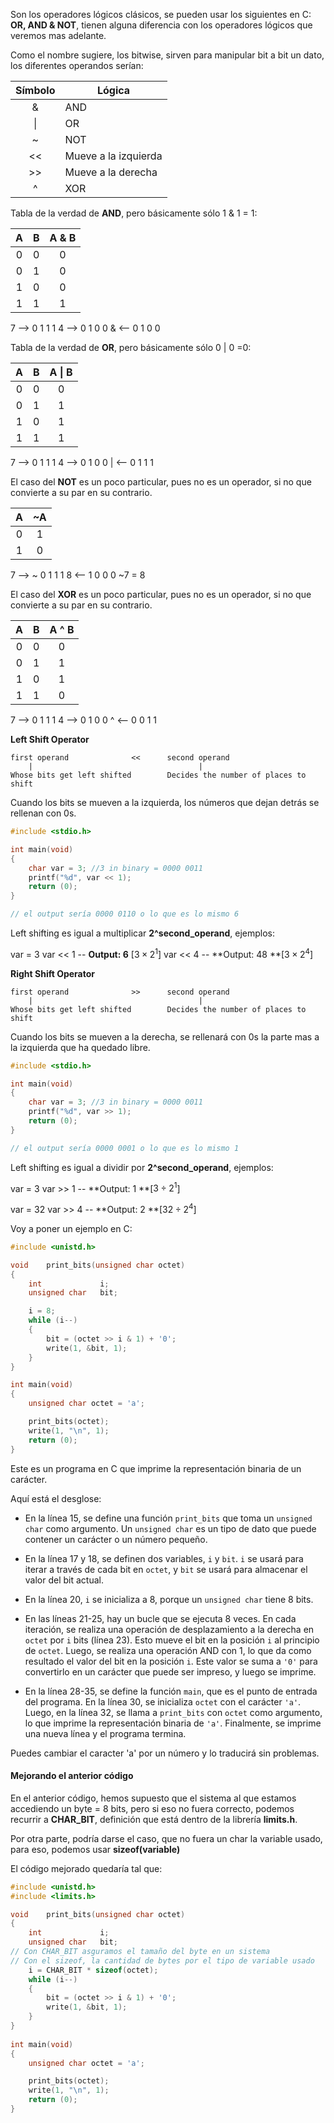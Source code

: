 Son los operadores lógicos clásicos, se pueden usar los siguientes en C: **OR, AND & NOT**, tienen alguna diferencia con los operadores lógicos que veremos mas adelante.

Como el nombre sugiere, los bitwise, sirven para manipular bit a bit un dato, los diferentes operandos serían:

| Símbolo | Lógica               |
|:-------:| -------------------- |
|    &    | AND                  |
|   \|    | OR                   |
|    ~    | NOT                  |
|   <<    | Mueve a la izquierda |
|   >>    | Mueve a la derecha   |
|    ^    | XOR                  |

Tabla de la verdad de **AND**, pero básicamente sólo 1 & 1 = 1:

|  A  |  B  | A & B |
|:---:|:---:|:-----:|
|  0  |  0  |   0   |
|  0  |  1  |   0   |
|  1  |  0  |   0   |
|  1  |  1  |   1   |

7  -->  0  1  1  1
4  -->  0  1  0 0
&  <--  0  1  0 0

Tabla de la verdad de **OR**, pero básicamente sólo 0 | 0 =0:

|  A  |  B  | A \| B |
|:---:|:---:|:------:|
|  0  |  0  |   0    |
|  0  |  1  |   1    |
|  1  |  0  |   1    |
|  1  |  1  |   1    |

7  -->  0  1  1  1
4  -->  0  1  0 0
\| <--   0  1  1  1

El caso del **NOT** es un poco particular, pues no es un operador, si no que convierte a su par en su contrario.


|  A  | ~A  |
|:---:|:---:|
|  0  |  1  |
|  1  |  0  |

7 --> ~ 0 1 1 1
8 <--   1 0 0 0
~7 = 8

El caso del **XOR** es un poco particular, pues no es un operador, si no que convierte a su par en su contrario.

|  A  |  B  | A ^ B |
|:---:|:---:|:------:|
|  0  |  0  |   0    |
|  0  |  1  |   1    |
|  1  |  0  |   1    |
|  1  |  1  |   0    |

7  -->  0  1  1  1
4  -->  0  1  0 0
^ <--   0  0  1  1

**Left Shift Operator**

```
first operand              <<      second operand
	|                                     |
Whose bits get left shifted        Decides the number of places to shift        
```

Cuando los bits se mueven a la izquierda, los números que dejan detrás se rellenan con 0s.

```c
#include <stdio.h>

int main(void)
{
	char var = 3; //3 in binary = 0000 0011
	printf("%d", var << 1);
	return (0);
}

// el output sería 0000 0110 o lo que es lo mismo 6
```

Left shifting es igual a multiplicar **2^second_operand**, ejemplos:

var = 3
	var << 1   --  **Output: 6** [$3  \times 2^1$]
	var << 4   --  **Output: 48 **[$3 \times 2^4$]

**Right Shift Operator**

```
first operand              >>      second operand
	|                                     |
Whose bits get left shifted        Decides the number of places to shift        
```

Cuando los bits se mueven a la derecha, se rellenará con 0s la parte mas a la izquierda que ha quedado libre.

```c
#include <stdio.h>

int main(void)
{
	char var = 3; //3 in binary = 0000 0011
	printf("%d", var >> 1);
	return (0);
}

// el output sería 0000 0001 o lo que es lo mismo 1
```

Left shifting es igual a dividir por **2^second_operand**, ejemplos:

var = 3
	var >> 1   --  **Output: 1 **[$3  \div 2^1$]

var = 32
	var >> 4   --  **Output: 2 **[$32 \div 2^4$]

Voy a poner un ejemplo en C:

```c
#include <unistd.h>

void	print_bits(unsigned char octet)
{
	int				i;
	unsigned char	bit;

	i = 8;
	while (i--)
	{
		bit = (octet >> i & 1) + '0';
		write(1, &bit, 1);
	}
}

int main(void) 
{
    unsigned char octet = 'a';

	print_bits(octet);
	write(1, "\n", 1);
    return (0);
}
```

Este es un programa en C que imprime la representación binaria de un carácter.

Aquí está el desglose:

- En la línea 15, se define una función `print_bits` que toma un `unsigned char` como argumento. Un `unsigned char` es un tipo de dato que puede contener un carácter o un número pequeño.

- En la línea 17 y 18, se definen dos variables, `i` y `bit`. `i` se usará para iterar a través de cada bit en `octet`, y `bit` se usará para almacenar el valor del bit actual.

- En la línea 20, `i` se inicializa a 8, porque un `unsigned char` tiene 8 bits.

- En las líneas 21-25, hay un bucle que se ejecuta 8 veces. En cada iteración, se realiza una operación de desplazamiento a la derecha en `octet` por `i` bits (línea 23). Esto mueve el bit en la posición `i` al principio de `octet`. Luego, se realiza una operación AND con 1, lo que da como resultado el valor del bit en la posición `i`. Este valor se suma a `'0'` para convertirlo en un carácter que puede ser impreso, y luego se imprime.

- En la línea 28-35, se define la función `main`, que es el punto de entrada del programa. En la línea 30, se inicializa `octet` con el carácter `'a'`. Luego, en la línea 32, se llama a `print_bits` con `octet` como argumento, lo que imprime la representación binaria de `'a'`. Finalmente, se imprime una nueva línea y el programa termina.

Puedes cambiar el caracter 'a' por un número y lo traducirá sin problemas.

#### Mejorando el anterior código

En el anterior código, hemos supuesto que el sistema al que estamos accediendo un byte = 8 bits,  pero si eso no fuera correcto, podemos recurrir a **CHAR_BIT**,  definición que está dentro de la librería **limits.h**.

Por otra parte, podría darse el caso, que no fuera un char la variable usado, para eso, podemos usar **sizeof(variable)**

El código mejorado quedaría tal que:

```c
#include <unistd.h>
#include <limits.h>

void	print_bits(unsigned char octet)
{
	int				i;
	unsigned char	bit;
// Con CHAR_BIT asguramos el tamaño del byte en un sistema
// Con el sizeof, la cantidad de bytes por el tipo de variable usado
	i = CHAR_BIT * sizeof(octet);
	while (i--)
	{
		bit = (octet >> i & 1) + '0';
		write(1, &bit, 1);
	}
}
 
int main(void) 
{
    unsigned char octet = 'a';

	print_bits(octet);
	write(1, "\n", 1);
    return (0);
}
```